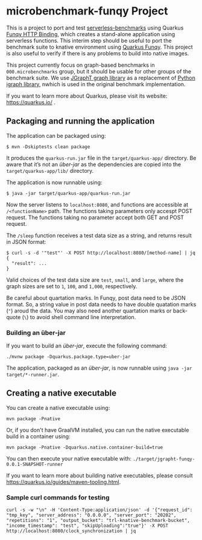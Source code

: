 # microbenchmark-funqy Project

This is a project to port and test [serverless-benchmarks](https://github.com/spcl/serverless-benchmarks) using Quarkus
[Funqy HTTP Binding](https://quarkus.io/guides/funqy-http), which creates a stand-alone application using serverless functions.
This interim step should be useful to port the benchmark suite to knative environment using [Quarkus Funqy](https://quarkus.io/guides/funqy).
This project is also useful to verify if there is any problems to build into native images.

This project currently focus on graph-based benchmarks in `000.microbenchmarks` group, but it should be usable for other groups of the benchmark suite. 
We use [JGraphT graph library](https://github.com/jgrapht/jgrapht) as a replacement of [Python igraph library](https://igraph.org/), 
 nwhich is used in the original benchmark implementation.

If you want to learn more about Quarkus, please visit its website: https://quarkus.io/ .

## Packaging and running the application

The application can be packaged using:
```shell script
$ mvn -Dskiptests clean package
```
It produces the `quarkus-run.jar` file in the `target/quarkus-app/` directory.
Be aware that it’s not an _über-jar_ as the dependencies are copied into the `target/quarkus-app/lib/` directory.

The application is now runnable using:
```shell script
$ java -jar target/quarkus-app/quarkus-run.jar
```

Now the server listens to `localhost:8080`, and functions are accessible at `/<functionName>` path. 
The functions taking parameters only accespt POST request. The functions taking no parameter accept both GET and POST request.

The `/sleep` function receives a test data size as a string, and returns result in JSON format:
```
$ curl -s -d '"test"' -X POST http://localhost:8080/[method-name] | jq
{
  "result": ...
}
```
Valid choices of the test data size are `test`, `small`, and `large`, where the graph sizes are set to `1`, `100`, and `1,000`, respectively.

Be careful about quartation marks. In Funqy, post data need to be JSON format. So, a string value in post data needs to have double quatation marks (`"`)
aroud the data. You may also need another quartation marks or back-quote (`\`) to avoid shell command line interpretation.

### Building an über-jar
If you want to build an _über-jar_, execute the following command:
```shell script
./mvnw package -Dquarkus.package.type=uber-jar
```

The application, packaged as an _über-jar_, is now runnable using `java -jar target/*-runner.jar`.

## Creating a native executable

You can create a native executable using: 
```shell script
mvn package -Pnative
```

Or, if you don't have GraalVM installed, you can run the native executable build in a container using: 
```shell script
mvn package -Pnative -Dquarkus.native.container-build=true
```

You can then execute your native executable with: `./target/jgrapht-funqy-0.0.1-SNAPSHOT-runner`

If you want to learn more about building native executables, please consult https://quarkus.io/guides/maven-tooling.html.


### Sample curl commands for testing
```
curl -s -w "\n" -H 'Content-Type:application/json' -d '{"request_id": "tmp_key", "server_address": "0.0.0.0", "server_port": "20202", "repetitions": "1", "output_bucket": "trl-knative-benchmark-bucket", "income_timestamp": "test", "skipUploading":"true"}' -X POST http://localhost:8080/clock_synchronization | jq
```
